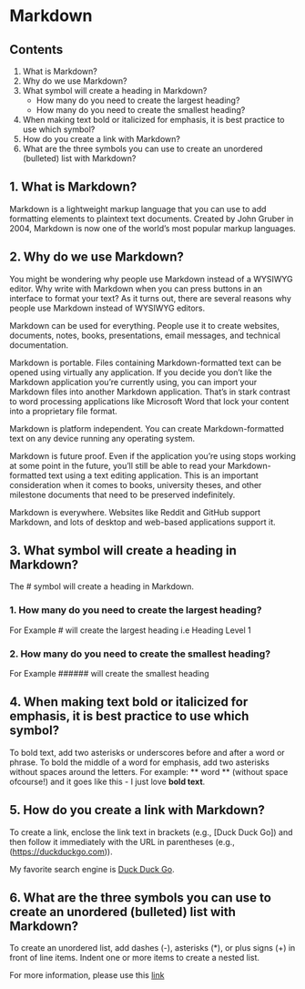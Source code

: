 # Markdown

## Contents
1. What is Markdown?
2. Why do we use Markdown?
3. What symbol will create a heading in Markdown?
    - How many do you need to create the largest heading?
    - How many do you need to create the smallest heading?
4. When making text bold or italicized for emphasis, it is best practice to use which symbol?
5. How do you create a link with Markdown?
6. What are the three symbols you can use to create an unordered (bulleted) list with Markdown?
## 1. What is Markdown?

Markdown is a lightweight markup language that you can use to add formatting elements to plaintext text documents. Created by John Gruber in 2004, Markdown is now one of the world’s most popular markup languages.

## 2. Why do we use Markdown?

You might be wondering why people use Markdown instead of a WYSIWYG editor. Why write with Markdown when you can press buttons in an interface to format your text? As it turns out, there are several reasons why people use Markdown instead of WYSIWYG editors.

Markdown can be used for everything. People use it to create websites, documents, notes, books, presentations, email messages, and technical documentation.

Markdown is portable. Files containing Markdown-formatted text can be opened using virtually any application. If you decide you don’t like the Markdown application you’re currently using, you can import your Markdown files into another Markdown application. That’s in stark contrast to word processing applications like Microsoft Word that lock your content into a proprietary file format.

Markdown is platform independent. You can create Markdown-formatted text on any device running any operating system.

Markdown is future proof. Even if the application you’re using stops working at some point in the future, you’ll still be able to read your Markdown-formatted text using a text editing application. This is an important consideration when it comes to books, university theses, and other milestone documents that need to be preserved indefinitely.

Markdown is everywhere. Websites like Reddit and GitHub support Markdown, and lots of desktop and web-based applications support it.

## 3. What symbol will create a heading in Markdown?
The # symbol will create a heading in Markdown.
### 1. How many do you need to create the largest heading?
For Example # will create the largest heading i.e Heading Level 1
### 2. How many do you need to create the smallest heading?
For Example ###### will create the smallest heading  
## 4. When making text bold or italicized for emphasis, it is best practice to use which symbol?
To bold text, add two asterisks or underscores before and after a word or phrase. To bold the middle of a word for emphasis, add two asterisks without spaces around the letters.
For example: ** word ** (without space ofcourse!) and it goes like this -  I just love **bold text**.
## 5. How do you create a link with Markdown?
To create a link, enclose the link text in brackets (e.g., [Duck Duck Go]) and then follow it immediately with the URL in parentheses (e.g., (https://duckduckgo.com)).

My favorite search engine is [Duck Duck Go](https://duckduckgo.com).
## 6. What are the three symbols you can use to create an unordered (bulleted) list with Markdown?
To create an unordered list, add dashes (-), asterisks (*), or plus signs (+) in front of line items. Indent one or more items to create a nested list.

For more information, please use this [link](https://www.markdownguide.org/basic-syntax/)
